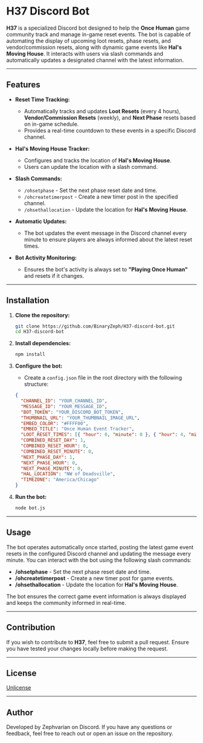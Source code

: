 
# H37 Discord Bot

**H37** is a specialized Discord bot designed to help the **Once Human** game community track and manage in-game reset events. The bot is capable of automating the display of upcoming loot resets, phase resets, and vendor/commission resets, along with dynamic game events like **Hal's Moving House**. It interacts with users via slash commands and automatically updates a designated channel with the latest information.

---

## Features

- **Reset Time Tracking:**
  - Automatically tracks and updates **Loot Resets** (every 4 hours), **Vendor/Commission Resets** (weekly), and **Next Phase** resets based on in-game schedule.
  - Provides a real-time countdown to these events in a specific Discord channel.

- **Hal's Moving House Tracker:**
  - Configures and tracks the location of **Hal's Moving House**.
  - Users can update the location with a slash command.

- **Slash Commands:**
  - `/ohsetphase` - Set the next phase reset date and time.
  - `/ohcreatetimerpost` - Create a new timer post in the specified channel.
  - `/ohsethallocation` - Update the location for **Hal's Moving House**.

- **Automatic Updates:**
  - The bot updates the event message in the Discord channel every minute to ensure players are always informed about the latest reset times.
  
- **Bot Activity Monitoring:**
  - Ensures the bot's activity is always set to **"Playing Once Human"** and resets if it changes.

---

## Installation

1. **Clone the repository:**

   ```bash
   git clone https://github.com/BinaryZeph/H37-discord-bot.git
   cd H37-discord-bot
   ```

2. **Install dependencies:**

   ```bash
   npm install
   ```

3. **Configure the bot:**

   - Create a `config.json` file in the root directory with the following structure:

   ```json
   {
     "CHANNEL_ID": "YOUR_CHANNEL_ID",
     "MESSAGE_ID": "YOUR_MESSAGE_ID",
     "BOT_TOKEN": "YOUR_DISCORD_BOT_TOKEN",
     "THUMBNAIL_URL": "YOUR_THUMBNAIL_IMAGE_URL",
     "EMBED_COLOR": "#FFFF00",
     "EMBED_TITLE": "Once Human Event Tracker",
     "LOOT_RESET_TIMES": [{ "hour": 0, "minute": 0 }, { "hour": 4, "minute": 0 }, { "hour": 8, "minute": 0 }, { "hour": 12, "minute": 0 }, { "hour": 16, "minute": 0 }, { "hour": 20, "minute": 0 }],
     "COMBINED_RESET_DAY": 1,
     "COMBINED_RESET_HOUR": 0,
     "COMBINED_RESET_MINUTE": 0,
     "NEXT_PHASE_DAY": 1,
     "NEXT_PHASE_HOUR": 0,
     "NEXT_PHASE_MINUTE": 0,
     "HAL_LOCATION": "NW of Deadsville",
     "TIMEZONE": "America/Chicago"
   }
   ```

4. **Run the bot:**

   ```bash
   node bot.js
   ```

---

## Usage

The bot operates automatically once started, posting the latest game event resets in the configured Discord channel and updating the message every minute. You can interact with the bot using the following slash commands:

- **/ohsetphase** - Set the next phase reset date and time.
- **/ohcreatetimerpost** - Create a new timer post for game events.
- **/ohsethallocation** - Update the location for **Hal's Moving House**.

The bot ensures the correct game event information is always displayed and keeps the community informed in real-time.

---

## Contribution

If you wish to contribute to **H37**, feel free to submit a pull request. Ensure you have tested your changes locally before making the request.

---

## License

[Unlicense](https://unlicense.org/)

---

## Author

Developed by Zephvarian on Discord. If you have any questions or feedback, feel free to reach out or open an issue on the repository.
